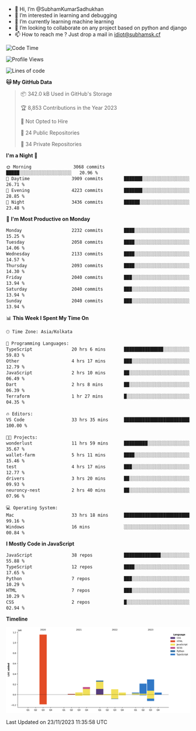 - 👋 Hi, I’m @SubhamKumarSadhukhan
- 👀 I’m interested in learning and debugging
- 🌱 I’m currently learning machine learning
- 💞️ I’m looking to collaborate on any project based on python and django
- 📫 How to reach me ?
      Just drop a mail in idiot@subhamsk.cf

<!---
SubhamKumarSadhukhan/SubhamKumarSadhukhan is a ✨ special ✨ repository because its `README.md` (this file) appears on your GitHub profile.
You can click the Preview link to take a look at your changes.
--->


<!--START_SECTION:waka-->
![Code Time](http://img.shields.io/badge/Code%20Time-1%2C715%20hrs%203%20mins-blue)

![Profile Views](http://img.shields.io/badge/Profile%20Views-0-blue)

![Lines of code](https://img.shields.io/badge/From%20Hello%20World%20I%27ve%20Written-2.3%20million%20lines%20of%20code-blue)

**🐱 My GitHub Data** 

> 📦 342.0 kB Used in GitHub's Storage 
 > 
> 🏆 8,853 Contributions in the Year 2023
 > 
> 🚫 Not Opted to Hire
 > 
> 📜 24 Public Repositories 
 > 
> 🔑 34 Private Repositories 
 > 
**I'm a Night 🦉** 

```text
🌞 Morning                3068 commits        █████░░░░░░░░░░░░░░░░░░░░   20.96 % 
🌆 Daytime                3909 commits        ███████░░░░░░░░░░░░░░░░░░   26.71 % 
🌃 Evening                4223 commits        ███████░░░░░░░░░░░░░░░░░░   28.85 % 
🌙 Night                  3436 commits        ██████░░░░░░░░░░░░░░░░░░░   23.48 % 
```
📅 **I'm Most Productive on Monday** 

```text
Monday                   2232 commits        ████░░░░░░░░░░░░░░░░░░░░░   15.25 % 
Tuesday                  2058 commits        ████░░░░░░░░░░░░░░░░░░░░░   14.06 % 
Wednesday                2133 commits        ████░░░░░░░░░░░░░░░░░░░░░   14.57 % 
Thursday                 2093 commits        ████░░░░░░░░░░░░░░░░░░░░░   14.30 % 
Friday                   2040 commits        ███░░░░░░░░░░░░░░░░░░░░░░   13.94 % 
Saturday                 2040 commits        ███░░░░░░░░░░░░░░░░░░░░░░   13.94 % 
Sunday                   2040 commits        ███░░░░░░░░░░░░░░░░░░░░░░   13.94 % 
```


📊 **This Week I Spent My Time On** 

```text
🕑︎ Time Zone: Asia/Kolkata

💬 Programming Languages: 
TypeScript               20 hrs 6 mins       ███████████████░░░░░░░░░░   59.83 % 
Other                    4 hrs 17 mins       ███░░░░░░░░░░░░░░░░░░░░░░   12.79 % 
JavaScript               2 hrs 10 mins       ██░░░░░░░░░░░░░░░░░░░░░░░   06.49 % 
Dart                     2 hrs 8 mins        ██░░░░░░░░░░░░░░░░░░░░░░░   06.39 % 
Terraform                1 hr 27 mins        █░░░░░░░░░░░░░░░░░░░░░░░░   04.35 % 

🔥 Editors: 
VS Code                  33 hrs 35 mins      █████████████████████████   100.00 % 

🐱‍💻 Projects: 
wonderlust               11 hrs 59 mins      █████████░░░░░░░░░░░░░░░░   35.67 % 
wallet-farm              5 hrs 11 mins       ████░░░░░░░░░░░░░░░░░░░░░   15.46 % 
test                     4 hrs 17 mins       ███░░░░░░░░░░░░░░░░░░░░░░   12.77 % 
drivers                  3 hrs 20 mins       ██░░░░░░░░░░░░░░░░░░░░░░░   09.93 % 
neuroncy-nest            2 hrs 40 mins       ██░░░░░░░░░░░░░░░░░░░░░░░   07.96 % 

💻 Operating System: 
Mac                      33 hrs 18 mins      █████████████████████████   99.16 % 
Windows                  16 mins             ░░░░░░░░░░░░░░░░░░░░░░░░░   00.84 % 
```

**I Mostly Code in JavaScript** 

```text
JavaScript               38 repos            ██████████████░░░░░░░░░░░   55.88 % 
TypeScript               12 repos            ████░░░░░░░░░░░░░░░░░░░░░   17.65 % 
Python                   7 repos             ███░░░░░░░░░░░░░░░░░░░░░░   10.29 % 
HTML                     7 repos             ███░░░░░░░░░░░░░░░░░░░░░░   10.29 % 
CSS                      2 repos             █░░░░░░░░░░░░░░░░░░░░░░░░   02.94 % 
```



**Timeline**

![Lines of Code chart](https://raw.githubusercontent.com/SubhamKumarSadhukhan/SubhamKumarSadhukhan/main/assets/bar_graph.png)


 Last Updated on 23/11/2023 11:35:58 UTC
<!--END_SECTION:waka-->

